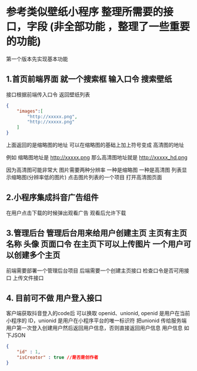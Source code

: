 
# 参考类似壁纸小程序 整理所需要的接口，字段 (非全部功能 ，整理了一些重要的功能)

  第一个版本先实现基本功能 

## 1.首页前端界面 就一个搜索框 输入口令 搜索壁纸

接口根据前端传入口令 返回壁纸列表 

``` JSON
{
    "images":[
        "http://xxxxx.png",
        "http://xxxxx.png"
    ]
}
```
上面返回的是缩略图的地址 可以在缩略图的基础上加上符号变成 高清图的地址 

例如 缩略图地址是 http://xxxxx.png 那么高清图地址就是 http://xxxxx_hd.png

因为高清图可能非常大 图片需要两种分辨率 一种是缩略图 一种是高清图 列表显示缩略图(分辨率低的图片) 点击图片列表的一个项目 打开高清图页面


## 2.小程序集成抖音广告组件
在用户点击下载的时候弹出观看广告 观看后允许下载

## 3.管理后台 管理后台用来给用户创建主页 主页有主页名称 头像 页面口令 在主页下可以上传图片 一个用户可以创建多个主页
前端需要部署一个管理后台项目 后端需要一个创建主页接口 检查口令是否可用接口 上传文件接口 

## 4. 目前可不做 用户登入接口 
客户端获取抖音登入的code后 可以换取 openid、unionid, openid 是用户在当前小程序的 ID，unionid 是用户在小程序平台的唯一标识符 把unionid
传给服务端 用户第一次登入创建用户然后返回用户信息，否则直接返回用户信息 用户信息 如下JSON
``` JSON
{
    "id" : 1,
    "isCreator" : true //是否是创作者
}
```






